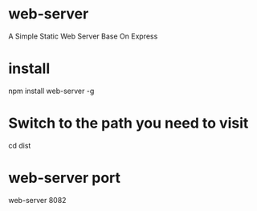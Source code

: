 # web-server
A Simple Static Web Server Base On Express

# install
npm install web-server -g

# Switch to the path you need to visit
cd dist

# web-server port
web-server 8082